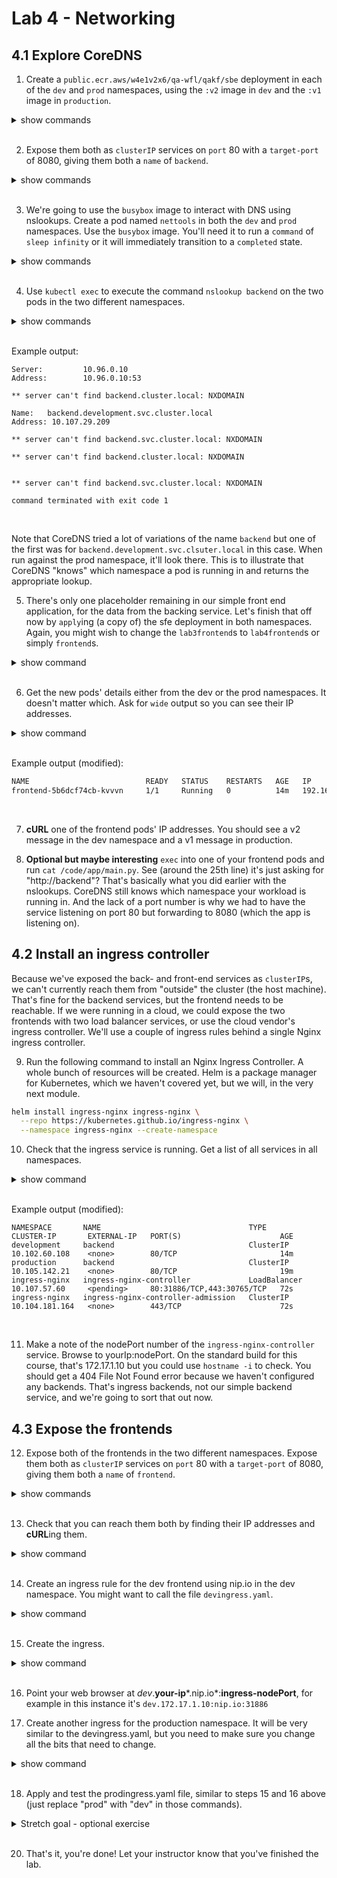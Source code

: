 # Lab 4 - Networking
## 4.1 Explore CoreDNS

1. Create a `public.ecr.aws/w4e1v2x6/qa-wfl/qakf/sbe` deployment in each of the `dev` and `prod` namespaces, using the `:v2` image in `dev` and the `:v1` image in `production`.

<details><summary>show commands</summary>
<p>

```bash
kubectl create deploy lab4backend --image=public.ecr.aws/w4e1v2x6/qa-wfl/qakf/sbe:v1 -n production 
kubectl create deploy lab4backend --image=public.ecr.aws/w4e1v2x6/qa-wfl/qakf/sbe:v2 -n development
```

</p>
</details>
<br/>

2. Expose them both as `clusterIP` services on `port` 80 with a `target-port` of 8080, giving them both a `name` of `backend`.

<details><summary>show commands</summary>
<p>

```bash
kubectl expose deployment lab4backend --port 80 --target-port 8080 --name backend --namespace production 
kubectl expose deployment lab4backend --port 80 --target-port 8080 --name backend -n development
```

</p>
</details>
<br/>

3. We're going to use the `busybox` image to interact with DNS using nslookups. Create a pod named `nettools` in both the `dev` and `prod` namespaces. Use the `busybox` image. You'll need it to run a `command` of `sleep infinity` or it will immediately transition to a `completed` state.

<details><summary>show commands</summary>
<p>

```bash
kubectl run nettools --image=busybox -n production --command sleep infinity
kubectl run nettools --image=busybox -n development --command sleep infinity
```

</p>
</details>
<br/>

4. Use `kubectl exec` to execute the command `nslookup backend` on the two pods in the two different namespaces.

<details><summary>show commands</summary>
<p>

```bash
kubectl exec -it nettools -n production -- nslookup backend
kubectl exec -it nettools -n development -- nslookup backend
```

</p>
</details>
<br/>


Example output:

```
Server:         10.96.0.10
Address:        10.96.0.10:53

** server can't find backend.cluster.local: NXDOMAIN

Name:   backend.development.svc.cluster.local
Address: 10.107.29.209

** server can't find backend.svc.cluster.local: NXDOMAIN

** server can't find backend.cluster.local: NXDOMAIN


** server can't find backend.svc.cluster.local: NXDOMAIN

command terminated with exit code 1
```
<br/>

Note that CoreDNS tried a lot of variations of the name `backend` but one of the first was for `backend.development.svc.clsuter.local` in this case. When run against the prod namespace, it'll look there. This is to illustrate that CoreDNS "knows" which namespace a pod is running in and returns the appropriate lookup.

5. There's only one placeholder remaining in our simple front end application, for the data from the backing service. Let's finish that off now by `apply`ing (a copy of) the sfe deployment in both namespaces. Again, you might wish to change the `lab3frontend`s to `lab4frontend`s or simply `frontend`s.

<details><summary>show command</summary>
<p>

```bash
kubectl apply -n production -f lab4frontend.yaml
kubectl apply -n development -f lab4frontend.yaml
```

</p>
</details>
<br/>

6. Get the new pods' details either from the dev or the prod namespaces. It doesn't matter which. Ask for `wide` output so you can see their IP addresses.

<details><summary>show command</summary>
<p>

```bash
kubectl -n production get pods --output wide
```

</p>
</details>
<br/>

Example output (modified):

```bash
NAME                          READY   STATUS    RESTARTS   AGE   IP               NODE
frontend-5b6dcf74cb-kvvvn     1/1     Running   0          14m   192.168.29.154   k8s-worker-0   lab4backend-676f7c57f-26cjm   1/1     Running   0          78m   192.168.230.25   k8s-worker-1   nettools                      1/1     Running   0          7m    192.168.230.30   k8s-worker-1
```

<br/>

7. **cURL** one of the frontend pods' IP addresses. You should see a v2 message in the dev namespace and a v1 message in production.

8. **Optional but maybe interesting** `exec` into one of your frontend pods and run `cat /code/app/main.py`. See (around the 25th line) it's just asking for "http://backend"? That's basically what you did earlier with the nslookups. CoreDNS still knows which namespace your workload is running in. And the lack of a port number is why we had to have the service listening on port 80 but forwarding to 8080 (which the app is listening on).

## 4.2 Install an ingress controller

Because we've exposed the back- and front-end services as `clusterIP`s, we can't currently reach them from "outside" the cluster (the host machine). That's fine for the backend services, but the frontend needs to be reachable. If we were running in a cloud, we could expose the two frontends with two load balancer services, or use the cloud vendor's ingress controller. We'll use a couple of ingress rules behind a single Nginx ingress controller.

9. Run the following command to install an Nginx Ingress Controller. A whole bunch of resources will be created. Helm is a package manager for Kubernetes, which we haven't covered yet, but we will, in the very next module.

```bash
helm install ingress-nginx ingress-nginx \
  --repo https://kubernetes.github.io/ingress-nginx \
  --namespace ingress-nginx --create-namespace
```

10. Check that the ingress service is running. Get a list of all services in all namespaces.

<details><summary>show command</summary>
<p>

```bash
kubectl get svc --all-namespaces
```

</p>
</details>
<br/>

Example output (modified):

```
NAMESPACE       NAME                                 TYPE           CLUSTER-IP       EXTERNAL-IP   PORT(S)                      AGE
development     backend                              ClusterIP      10.102.60.108    <none>        80/TCP                       14m
production      backend                              ClusterIP      10.105.142.21    <none>        80/TCP                       19m
ingress-nginx   ingress-nginx-controller             LoadBalancer   10.107.57.60     <pending>     80:31886/TCP,443:30765/TCP   72s
ingress-nginx   ingress-nginx-controller-admission   ClusterIP      10.104.181.164   <none>        443/TCP                      72s
```

<br/>

11. Make a note of the nodePort number of the `ingress-nginx-controller` service. Browse to yourIp:nodePort. On the standard build for this course, that's 172.17.1.10 but you could use `hostname -i` to check. You should get a 404 File Not Found error because we haven't configured any backends. That's ingress backends, not our simple backend service, and we're going to sort that out now.

## 4.3 Expose the frontends

12. Expose both of the frontends in the two different namespaces. Expose them both as `clusterIP` services on `port` 80 with a `target-port` of 8080, giving them both a `name` of `frontend`.

<details><summary>show commands</summary>
<p>

```bash
kubectl expose deployment lab4frontend --port 80 --target-port 8080 --name frontend --namespace production 
kubectl expose deployment lab4frontend --port 80 --target-port 8080 --name frontend -n development
```

</p>
</details>
<br/>

13. Check that you can reach them both by finding their IP addresses and **cURL**ing them.

<details><summary>show command</summary>
<p>

```bash
kubectl get svc -A
curl dev-frontend-service-ip
curl prod-frontend-service-ip
```

</p>
</details>
<br/>

14. Create an ingress rule for the dev frontend using nip.io in the dev namespace. You might want to call the file `devingress.yaml`.

<details><summary>show command</summary>
<p>

devingress.yaml:

```yaml
apiVersion: networking.k8s.io/v1
kind: Ingress
metadata:
  name: dev-ingress
  namespace: development
spec:
  ingressClassName: nginx
  rules:
  - host: dev.172.17.1.10.nip.io # make sure this IP address matches your node's IP address
    http:
      paths:
      - path: /
        pathType: ImplementationSpecific
        backend:
          service:
            name: frontend
            port:
              number: 80
```

</p>
</details>
<br/>

15. Create the ingress.

<details><summary>show command</summary>
<p>

```bash
kubectl create -f devingress.yaml
```

</p>
</details>
<br/>

16. Point your web browser at *dev*.**your-ip***.nip.io*:**ingress-nodePort**, for example in this instance it's `dev.172.17.1.10:nip.io:31886` 

17. Create another ingress for the production namespace. It will be very similar to the devingress.yaml, but you need to make sure you change all the bits that need to change.

<details><summary>show command</summary>
<p>

prodingress.yaml:

```yaml
apiVersion: networking.k8s.io/v1
kind: Ingress
metadata:
  name: prod-ingress    #change this from dev
  namespace: production #change this from dev
spec:
  ingressClassName: nginx
  rules:
  - host: prod.172.17.1.10.nip.io #change this from dev
    http:
      paths:
      - path: /
        pathType: ImplementationSpecific
        backend:
          service:
            name: frontend
            port:
              number: 80
```

</p>
</details>
<br/>

18. Apply and test the prodingress.yaml file, similar to steps 15 and 16 above (just replace "prod" with "dev" in those commands).

<details><summary>Stretch goal - optional exercise</summary>
<p>

19. **Optional stretch goal** create the backend deployment and service, the frontend deployment and service and an ingress in the `test` namespace as well. You might want to change the backend deployment's image versions to dev:v3, test:v2 and prod:v1 (because there's a reason we created three of them!)

</p>
</details>
<br/>

20. That's it, you're done! Let your instructor know that you've finished the lab.